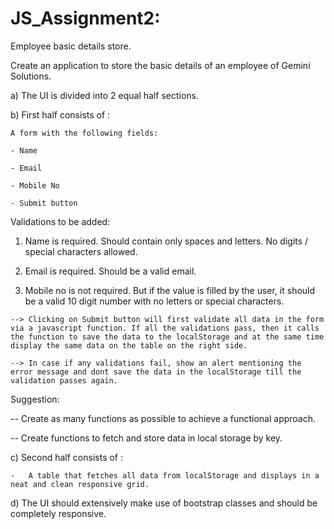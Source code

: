 # JS_Assignment2:

 

Employee basic details store.

 

Create an application to store the basic details of an employee of Gemini Solutions.

 

a) The UI is divided into 2 equal half sections.

b) First half consists of :

 

    A form with the following fields:       

    - Name

    - Email

    - Mobile No

    - Submit button

 

   Validations to be added:

   1. Name is required. Should contain only spaces and letters. No digits / special characters allowed.

   2. Email is required. Should be a valid email.

   3. Mobile no is not required. But if the value is filled by the user, it should be a valid 10 digit number with no letters or special characters.

 

    --> Clicking on Submit button will first validate all data in the form via a javascript function. If all the validations pass, then it calls the function to save the data to the localStorage and at the same time display the same data on the table on the right side.

    --> In case if any validations fail, show an alert mentioning the error message and dont save the data in the localStorage till the validation passes again.

 

Suggestion:

-- Create as many functions as possible to achieve a functional approach.

-- Create functions to fetch and store data in local storage by key.

 

c) Second half consists of :

 

    -   A table that fetches all data from localStorage and displays in a neat and clean responsive grid.

 

d) The UI should extensively make use of bootstrap classes and should be completely responsive.
